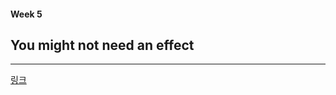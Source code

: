 
#### Week 5

## You might not need an effect
---

[링크](https://sangcho.tistory.com/entry/You-might-not-need-an-effect)